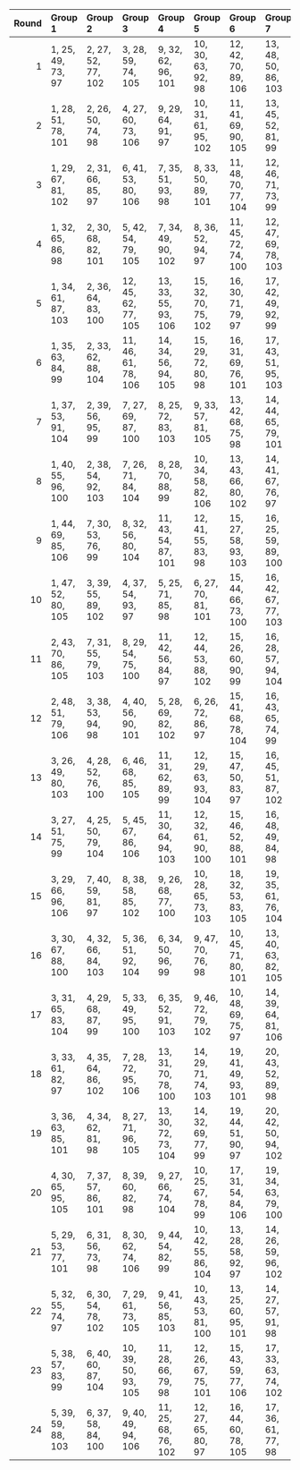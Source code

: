 |   Round | Group 1            | Group 2            | Group 3             | Group 4             | Group 5             | Group 6             | Group 7             | Group 8             | Group 9             | Group 10            | Group 11      | Group 12      | Group 13      | Group 14      | Group 15       | Group 16       | Group 17       | Group 18       | Group 19       | Group 20       | Group 21       | Group 22       | Group 23       | Group 24       |
|--------:|:-------------------|:-------------------|:--------------------|:--------------------|:--------------------|:--------------------|:--------------------|:--------------------|:--------------------|:--------------------|:--------------|:--------------|:--------------|:--------------|:---------------|:---------------|:---------------|:---------------|:---------------|:---------------|:---------------|:---------------|:---------------|:---------------|
|       1 | 1, 25, 49, 73, 97  | 2, 27, 52, 77, 102 | 3, 28, 59, 74, 105  | 9, 32, 62, 96, 101  | 10, 30, 63, 92, 98  | 12, 42, 70, 89, 106 | 13, 48, 50, 86, 103 | 14, 46, 51, 82, 100 | 19, 37, 66, 94, 99  | 20, 39, 67, 90, 104 | 4, 26, 58, 78 | 5, 34, 60, 91 | 6, 36, 57, 95 | 7, 47, 65, 88 | 8, 45, 68, 84  | 11, 44, 71, 93 | 15, 33, 54, 76 | 16, 35, 55, 80 | 17, 29, 69, 83 | 18, 31, 72, 87 | 21, 38, 56, 81 | 22, 40, 53, 85 | 23, 43, 61, 79 | 24, 41, 64, 75 |
|       2 | 1, 28, 51, 78, 101 | 2, 26, 50, 74, 98  | 4, 27, 60, 73, 106  | 9, 29, 64, 91, 97   | 10, 31, 61, 95, 102 | 11, 41, 69, 90, 105 | 13, 45, 52, 81, 99  | 14, 47, 49, 85, 104 | 19, 40, 68, 89, 103 | 20, 38, 65, 93, 100 | 3, 25, 57, 77 | 5, 35, 58, 96 | 6, 33, 59, 92 | 7, 46, 67, 83 | 8, 48, 66, 87  | 12, 43, 72, 94 | 15, 36, 56, 79 | 16, 34, 53, 75 | 17, 32, 71, 88 | 18, 30, 70, 84 | 21, 39, 54, 86 | 22, 37, 55, 82 | 23, 42, 63, 76 | 24, 44, 62, 80 |
|       3 | 1, 29, 67, 81, 102 | 2, 31, 66, 85, 97  | 6, 41, 53, 80, 106  | 7, 35, 51, 93, 98   | 8, 33, 50, 89, 101  | 11, 48, 70, 77, 104 | 12, 46, 71, 73, 99  | 17, 47, 60, 86, 100 | 18, 45, 57, 82, 103 | 19, 26, 64, 92, 105 | 3, 44, 58, 95 | 4, 42, 59, 91 | 5, 43, 56, 76 | 9, 25, 55, 90 | 10, 27, 54, 94 | 13, 38, 69, 88 | 14, 40, 72, 84 | 15, 39, 63, 87 | 16, 37, 62, 83 | 20, 28, 61, 96 | 21, 30, 49, 75 | 22, 32, 52, 79 | 23, 34, 68, 74 | 24, 36, 65, 78 |
|       4 | 1, 32, 65, 86, 98  | 2, 30, 68, 82, 101 | 5, 42, 54, 79, 105  | 7, 34, 49, 90, 102  | 8, 36, 52, 94, 97   | 11, 45, 72, 74, 100 | 12, 47, 69, 78, 103 | 17, 46, 58, 81, 104 | 18, 48, 59, 85, 99  | 20, 25, 63, 91, 106 | 3, 41, 60, 92 | 4, 43, 57, 96 | 6, 44, 55, 75 | 9, 28, 53, 93 | 10, 26, 56, 89 | 13, 39, 71, 83 | 14, 37, 70, 87 | 15, 38, 61, 84 | 16, 40, 64, 88 | 19, 27, 62, 95 | 21, 31, 51, 80 | 22, 29, 50, 76 | 23, 35, 66, 77 | 24, 33, 67, 73 |
|       5 | 1, 34, 61, 87, 103 | 2, 36, 64, 83, 100 | 12, 45, 62, 77, 105 | 13, 33, 55, 93, 106 | 15, 32, 70, 75, 102 | 16, 30, 71, 79, 97  | 17, 42, 49, 92, 99  | 18, 44, 52, 96, 104 | 21, 37, 59, 78, 98  | 22, 39, 58, 74, 101 | 3, 46, 56, 86 | 4, 48, 53, 82 | 5, 27, 72, 90 | 6, 25, 69, 94 | 7, 38, 68, 80  | 8, 40, 65, 76  | 9, 31, 60, 88  | 10, 29, 57, 84 | 11, 47, 63, 73 | 14, 35, 54, 89 | 19, 43, 67, 91 | 20, 41, 66, 95 | 23, 28, 50, 81 | 24, 26, 51, 85 |
|       6 | 1, 35, 63, 84, 99  | 2, 33, 62, 88, 104 | 11, 46, 61, 78, 106 | 14, 34, 56, 94, 105 | 15, 29, 72, 80, 98  | 16, 31, 69, 76, 101 | 17, 43, 51, 95, 103 | 18, 41, 50, 91, 100 | 21, 40, 57, 73, 102 | 22, 38, 60, 77, 97  | 3, 47, 54, 81 | 4, 45, 55, 85 | 5, 26, 70, 93 | 6, 28, 71, 89 | 7, 39, 66, 75  | 8, 37, 67, 79  | 9, 30, 58, 83  | 10, 32, 59, 87 | 12, 48, 64, 74 | 13, 36, 53, 90 | 19, 42, 65, 96 | 20, 44, 68, 92 | 23, 25, 52, 86 | 24, 27, 49, 82 |
|       7 | 1, 37, 53, 91, 104 | 2, 39, 56, 95, 99  | 7, 27, 69, 87, 100  | 8, 25, 72, 83, 103  | 9, 33, 57, 81, 105  | 13, 42, 68, 75, 98  | 14, 44, 65, 79, 101 | 18, 38, 71, 76, 106 | 23, 41, 62, 84, 102 | 24, 43, 63, 88, 97  | 3, 45, 50, 78 | 4, 47, 51, 74 | 5, 46, 64, 89 | 6, 48, 61, 93 | 10, 35, 60, 85 | 11, 36, 67, 82 | 12, 34, 66, 86 | 15, 31, 49, 96 | 16, 29, 52, 92 | 17, 40, 70, 80 | 19, 28, 55, 77 | 20, 26, 54, 73 | 21, 32, 58, 94 | 22, 30, 59, 90 |
|       8 | 1, 40, 55, 96, 100 | 2, 38, 54, 92, 103 | 7, 26, 71, 84, 104  | 8, 28, 70, 88, 99   | 10, 34, 58, 82, 106 | 13, 43, 66, 80, 102 | 14, 41, 67, 76, 97  | 17, 37, 72, 75, 105 | 23, 44, 64, 87, 98  | 24, 42, 61, 83, 101 | 3, 48, 52, 73 | 4, 46, 49, 77 | 5, 47, 62, 94 | 6, 45, 63, 90 | 9, 36, 59, 86  | 11, 33, 65, 85 | 12, 35, 68, 81 | 15, 30, 51, 91 | 16, 32, 50, 95 | 18, 39, 69, 79 | 19, 25, 53, 74 | 20, 27, 56, 78 | 21, 29, 60, 89 | 22, 31, 57, 93 |
|       9 | 1, 44, 69, 85, 106 | 7, 30, 53, 76, 99  | 8, 32, 56, 80, 104  | 11, 43, 54, 87, 101 | 12, 41, 55, 83, 98  | 15, 27, 58, 93, 103 | 16, 25, 59, 89, 100 | 20, 35, 49, 88, 105 | 21, 34, 70, 95, 97  | 22, 36, 71, 91, 102 | 2, 42, 72, 81 | 3, 37, 64, 90 | 4, 39, 61, 94 | 5, 31, 63, 75 | 6, 29, 62, 79  | 9, 38, 50, 73  | 10, 40, 51, 77 | 13, 47, 67, 96 | 14, 45, 66, 92 | 17, 48, 57, 78 | 18, 46, 60, 74 | 19, 33, 52, 84 | 23, 26, 65, 82 | 24, 28, 68, 86 |
|      10 | 1, 47, 52, 80, 105 | 3, 39, 55, 89, 102 | 4, 37, 54, 93, 97   | 5, 25, 71, 85, 98   | 6, 27, 70, 81, 101  | 15, 44, 66, 73, 100 | 16, 42, 67, 77, 103 | 21, 43, 64, 82, 104 | 22, 41, 61, 86, 99  | 24, 32, 57, 92, 106 | 2, 45, 49, 76 | 7, 48, 62, 91 | 8, 46, 63, 95 | 9, 34, 65, 84 | 10, 36, 68, 88 | 11, 35, 59, 83 | 12, 33, 58, 87 | 13, 29, 51, 94 | 14, 31, 50, 90 | 17, 26, 53, 79 | 18, 28, 56, 75 | 19, 38, 72, 78 | 20, 40, 69, 74 | 23, 30, 60, 96 |
|      11 | 2, 43, 70, 86, 105 | 7, 31, 55, 79, 103 | 8, 29, 54, 75, 100  | 11, 42, 56, 84, 97  | 12, 44, 53, 88, 102 | 15, 26, 60, 90, 99  | 16, 28, 57, 94, 104 | 19, 36, 50, 87, 106 | 21, 35, 72, 92, 101 | 22, 33, 69, 96, 98  | 1, 41, 71, 82 | 3, 40, 62, 93 | 4, 38, 63, 89 | 5, 30, 61, 80 | 6, 32, 64, 76  | 9, 39, 52, 78  | 10, 37, 49, 74 | 13, 46, 65, 91 | 14, 48, 68, 95 | 17, 45, 59, 73 | 18, 47, 58, 77 | 20, 34, 51, 83 | 23, 27, 67, 85 | 24, 25, 66, 81 |
|      12 | 2, 48, 51, 79, 106 | 3, 38, 53, 94, 98  | 4, 40, 56, 90, 101  | 5, 28, 69, 82, 102  | 6, 26, 72, 86, 97   | 15, 41, 68, 78, 104 | 16, 43, 65, 74, 99  | 21, 42, 62, 85, 100 | 22, 44, 63, 81, 103 | 23, 31, 58, 91, 105 | 1, 46, 50, 75 | 7, 45, 64, 96 | 8, 47, 61, 92 | 9, 35, 67, 87 | 10, 33, 66, 83 | 11, 34, 57, 88 | 12, 36, 60, 84 | 13, 32, 49, 89 | 14, 30, 52, 93 | 17, 27, 55, 76 | 18, 25, 54, 80 | 19, 39, 70, 73 | 20, 37, 71, 77 | 24, 29, 59, 95 |
|      13 | 3, 26, 49, 80, 103 | 4, 28, 52, 76, 100 | 6, 46, 68, 85, 105  | 11, 31, 62, 89, 99  | 12, 29, 63, 93, 104 | 15, 47, 50, 83, 97  | 16, 45, 51, 87, 102 | 17, 38, 66, 91, 101 | 18, 40, 67, 95, 98  | 23, 37, 56, 88, 106 | 1, 27, 59, 79 | 2, 25, 58, 75 | 5, 48, 65, 81 | 7, 33, 60, 94 | 8, 35, 57, 90  | 9, 43, 71, 92  | 10, 41, 70, 96 | 13, 34, 54, 77 | 14, 36, 55, 73 | 19, 30, 69, 86 | 20, 32, 72, 82 | 21, 44, 61, 74 | 22, 42, 64, 78 | 24, 39, 53, 84 |
|      14 | 3, 27, 51, 75, 99  | 4, 25, 50, 79, 104 | 5, 45, 67, 86, 106  | 11, 30, 64, 94, 103 | 12, 32, 61, 90, 100 | 15, 46, 52, 88, 101 | 16, 48, 49, 84, 98  | 17, 39, 68, 96, 97  | 18, 37, 65, 92, 102 | 24, 38, 55, 87, 105 | 1, 26, 57, 76 | 2, 28, 60, 80 | 6, 47, 66, 82 | 7, 36, 58, 89 | 8, 34, 59, 93  | 9, 42, 69, 95  | 10, 44, 72, 91 | 13, 35, 56, 74 | 14, 33, 53, 78 | 19, 31, 71, 81 | 20, 29, 70, 85 | 21, 41, 63, 77 | 22, 43, 62, 73 | 23, 40, 54, 83 |
|      15 | 3, 29, 66, 96, 106 | 7, 40, 59, 81, 97  | 8, 38, 58, 85, 102  | 9, 26, 68, 77, 100  | 10, 28, 65, 73, 103 | 18, 32, 53, 83, 105 | 19, 35, 61, 76, 104 | 20, 33, 64, 80, 99  | 23, 48, 55, 94, 101 | 24, 46, 54, 90, 98  | 1, 36, 70, 74 | 2, 34, 71, 78 | 4, 31, 67, 92 | 5, 44, 50, 84 | 6, 42, 51, 88  | 11, 39, 49, 91 | 12, 37, 52, 95 | 13, 41, 57, 79 | 14, 43, 60, 75 | 15, 25, 62, 82 | 16, 27, 63, 86 | 17, 30, 56, 87 | 21, 45, 69, 93 | 22, 47, 72, 89 |
|      16 | 3, 30, 67, 88, 100 | 4, 32, 66, 84, 103 | 5, 36, 51, 92, 104  | 6, 34, 50, 96, 99   | 9, 47, 70, 76, 98   | 10, 45, 71, 80, 101 | 13, 40, 63, 82, 105 | 19, 48, 60, 83, 102 | 20, 46, 57, 87, 97  | 22, 35, 65, 75, 106 | 1, 43, 58, 90 | 2, 41, 59, 94 | 7, 44, 56, 77 | 8, 42, 53, 73 | 11, 26, 55, 95 | 12, 28, 54, 91 | 14, 38, 62, 86 | 15, 37, 69, 81 | 16, 39, 72, 85 | 17, 25, 64, 93 | 18, 27, 61, 89 | 21, 33, 68, 79 | 23, 29, 49, 78 | 24, 31, 52, 74 |
|      17 | 3, 31, 65, 83, 104 | 4, 29, 68, 87, 99  | 5, 33, 49, 95, 100  | 6, 35, 52, 91, 103  | 9, 46, 72, 79, 102  | 10, 48, 69, 75, 97  | 14, 39, 64, 81, 106 | 19, 45, 58, 88, 98  | 20, 47, 59, 84, 101 | 21, 36, 66, 76, 105 | 1, 42, 60, 93 | 2, 44, 57, 89 | 7, 41, 54, 74 | 8, 43, 55, 78 | 11, 27, 53, 92 | 12, 25, 56, 96 | 13, 37, 61, 85 | 15, 40, 71, 86 | 16, 38, 70, 82 | 17, 28, 62, 90 | 18, 26, 63, 94 | 22, 34, 67, 80 | 23, 32, 51, 73 | 24, 30, 50, 77 |
|      18 | 3, 33, 61, 82, 97  | 4, 35, 64, 86, 102 | 7, 28, 72, 95, 106  | 13, 31, 70, 78, 100 | 14, 29, 71, 74, 103 | 19, 41, 49, 93, 101 | 20, 43, 52, 89, 98  | 22, 25, 51, 84, 105 | 23, 38, 59, 75, 104 | 24, 40, 58, 79, 99  | 1, 45, 56, 83 | 2, 47, 53, 87 | 5, 37, 68, 73 | 6, 39, 65, 77 | 8, 26, 69, 91  | 9, 48, 63, 80  | 10, 46, 62, 76 | 11, 32, 60, 81 | 12, 30, 57, 85 | 15, 34, 55, 92 | 16, 36, 54, 96 | 17, 44, 67, 94 | 18, 42, 66, 90 | 21, 27, 50, 88 |
|      19 | 3, 36, 63, 85, 101 | 4, 34, 62, 81, 98  | 8, 27, 71, 96, 105  | 13, 30, 72, 73, 104 | 14, 32, 69, 77, 99  | 19, 44, 51, 90, 97  | 20, 42, 50, 94, 102 | 21, 26, 52, 83, 106 | 23, 39, 57, 80, 100 | 24, 37, 60, 76, 103 | 1, 48, 54, 88 | 2, 46, 55, 84 | 5, 40, 66, 78 | 6, 38, 67, 74 | 7, 25, 70, 92  | 9, 45, 61, 75  | 10, 47, 64, 79 | 11, 29, 58, 86 | 12, 31, 59, 82 | 15, 35, 53, 95 | 16, 33, 56, 91 | 17, 41, 65, 89 | 18, 43, 68, 93 | 22, 28, 49, 87 |
|      20 | 4, 30, 65, 95, 105 | 7, 37, 57, 86, 101 | 8, 39, 60, 82, 98   | 9, 27, 66, 74, 104  | 10, 25, 67, 78, 99  | 17, 31, 54, 84, 106 | 19, 34, 63, 79, 100 | 20, 36, 62, 75, 103 | 23, 45, 53, 89, 97  | 24, 47, 56, 93, 102 | 1, 33, 72, 77 | 2, 35, 69, 73 | 3, 32, 68, 91 | 5, 41, 52, 87 | 6, 43, 49, 83  | 11, 38, 51, 96 | 12, 40, 50, 92 | 13, 44, 59, 76 | 14, 42, 58, 80 | 15, 28, 64, 85 | 16, 26, 61, 81 | 18, 29, 55, 88 | 21, 48, 71, 90 | 22, 46, 70, 94 |
|      21 | 5, 29, 53, 77, 101 | 6, 31, 56, 73, 98  | 8, 30, 62, 74, 106  | 9, 44, 54, 82, 99   | 10, 42, 55, 86, 104 | 13, 28, 58, 92, 97  | 14, 26, 59, 96, 102 | 15, 48, 67, 89, 105 | 23, 33, 70, 90, 103 | 24, 35, 71, 94, 100 | 1, 38, 64, 95 | 2, 40, 61, 91 | 3, 43, 69, 84 | 4, 41, 72, 88 | 7, 32, 63, 78  | 11, 37, 50, 80 | 12, 39, 51, 76 | 16, 46, 66, 93 | 17, 34, 52, 85 | 18, 36, 49, 81 | 19, 47, 57, 75 | 20, 45, 60, 79 | 21, 25, 65, 87 | 22, 27, 68, 83 |
|      22 | 5, 32, 55, 74, 97  | 6, 30, 54, 78, 102 | 7, 29, 61, 73, 105  | 9, 41, 56, 85, 103  | 10, 43, 53, 81, 100 | 13, 25, 60, 95, 101 | 14, 27, 57, 91, 98  | 16, 47, 68, 90, 106 | 23, 36, 72, 93, 99  | 24, 34, 69, 89, 104 | 1, 39, 62, 92 | 2, 37, 63, 96 | 3, 42, 71, 87 | 4, 44, 70, 83 | 8, 31, 64, 77  | 11, 40, 52, 75 | 12, 38, 49, 79 | 15, 45, 65, 94 | 17, 35, 50, 82 | 18, 33, 51, 86 | 19, 46, 59, 80 | 20, 48, 58, 76 | 21, 28, 67, 84 | 22, 26, 66, 88 |
|      23 | 5, 38, 57, 83, 99  | 6, 40, 60, 87, 104 | 10, 39, 50, 93, 105 | 11, 28, 66, 79, 98  | 12, 26, 67, 75, 101 | 15, 43, 59, 77, 106 | 17, 33, 63, 74, 102 | 18, 35, 62, 78, 97  | 21, 46, 53, 96, 103 | 22, 48, 56, 92, 100 | 1, 31, 68, 94 | 2, 29, 65, 90 | 3, 34, 72, 76 | 4, 36, 69, 80 | 7, 42, 52, 82  | 8, 44, 49, 86  | 9, 37, 51, 89  | 13, 27, 64, 84 | 14, 25, 61, 88 | 16, 41, 58, 73 | 19, 32, 54, 85 | 20, 30, 55, 81 | 23, 47, 71, 95 | 24, 45, 70, 91 |
|      24 | 5, 39, 59, 88, 103 | 6, 37, 58, 84, 100 | 9, 40, 49, 94, 106  | 11, 25, 68, 76, 102 | 12, 27, 65, 80, 97  | 16, 44, 60, 78, 105 | 17, 36, 61, 77, 98  | 18, 34, 64, 73, 101 | 21, 47, 55, 91, 99  | 22, 45, 54, 95, 104 | 1, 30, 66, 89 | 2, 32, 67, 93 | 3, 35, 70, 79 | 4, 33, 71, 75 | 7, 43, 50, 85  | 8, 41, 51, 81  | 10, 38, 52, 90 | 13, 26, 62, 87 | 14, 28, 63, 83 | 15, 42, 57, 74 | 19, 29, 56, 82 | 20, 31, 53, 86 | 23, 46, 69, 92 | 24, 48, 72, 96 |